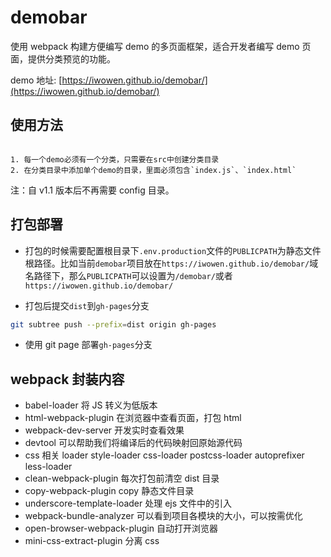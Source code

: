 # demobar

使用 webpack 构建方便编写 demo 的多页面框架，适合开发者编写 demo 页面，提供分类预览的功能。

demo 地址: [https://iwowen.github.io/demobar/](https://iwowen.github.io/demobar/)

## 使用方法

```

1. 每一个demo必须有一个分类，只需要在src中创建分类目录
2. 在分类目录中添加单个demo的目录，里面必须包含`index.js`、`index.html`

```

注：自 v1.1 版本后不再需要 config 目录。

## 打包部署

- 打包的时候需要配置根目录下`.env.production`文件的`PUBLICPATH`为静态文件根路径。比如当前`demobar`项目放在`https://iwowen.github.io/demobar/`域名路径下，那么`PUBLICPATH`可以设置为`/demobar/`或者`https://iwowen.github.io/demobar/`

- 打包后提交`dist`到`gh-pages`分支

```bash
git subtree push --prefix=dist origin gh-pages
```

- 使用 git page 部署`gh-pages`分支

## webpack 封装内容

- babel-loader 将 JS 转义为低版本
- html-webpack-plugin 在浏览器中查看页面，打包 html
- webpack-dev-server 开发实时查看效果
- devtool 可以帮助我们将编译后的代码映射回原始源代码
- css 相关 loader style-loader css-loader postcss-loader autoprefixer less-loader
- clean-webpack-plugin 每次打包前清空 dist 目录
- copy-webpack-plugin copy 静态文件目录
- underscore-template-loader 处理 ejs 文件中的引入
- webpack-bundle-analyzer 可以看到项目各模块的大小，可以按需优化
- open-browser-webpack-plugin 自动打开浏览器
- mini-css-extract-plugin 分离 css
